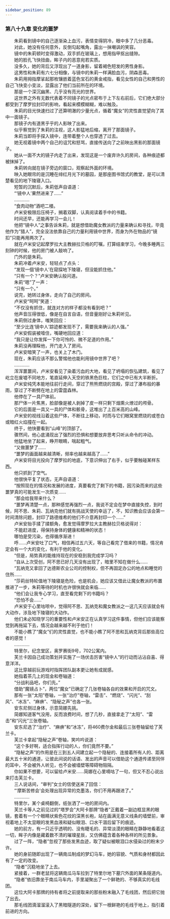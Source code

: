 ```yaml
---
sidebar_position: 89
---
```

### 第八十九章 变化的噩梦  


　　朱莉看到镜中的自己逐渐染上血污，表情变得阴冷，眼中多了几分恶毒。  
　　对此，她没有任何意外，反倒勾起嘴角，露出一抹嘲讽的笑容。  
　　镜中的朱莉顿时变得激动，双手抓在玻璃上，想用指甲抠出缝隙。  
　　她的脸孔飞快扭曲，眸子内的恶意宛若实质。  
　　没多久，她的背后又浮现出了一道身影，留着褐色短发的男性身影。  
　　这男性和朱莉有六七分相像，与镜中的朱莉一样满脸血污，阴森恶毒。  
　　朱莉用拇指摩挲起那枚镶嵌着蓝色宝石的黄金戒指，看见女性的自己和男性的自己飞快变小变淡，显露出了他们当前所在的环境。  
　　那是一个深沉幽黑、几乎没有亮光的世界。  
　　这世界之外有无数代表着不同镜子的光点密布于上下左右前后，它们绝大部分都受到了摩罗拉封印的影响，看起来模模糊糊，难以触及。  
　　朱莉的目光快速扫过了还算明澈的少量光点，循着“魔女”的灵性直觉望向了其中一面镜子。  
　　那镜子内有道黑乎乎的人影映了出来。  
　　似乎察觉到了朱莉的注视，这人影猛地后缩，离开了那面镜子。  
　　朱莉当即将手探入镜中，连带着整个人也穿透了过去。  
　　她无视着镜中两个自己的诅咒和怒骂，直接传送向了之前映出黑影的那面镜子。  
　　她从一面不大的镜子内走了出来，发现这是一个废弃许久的房间，各种痕迹都被抹掉了。  
　　朱莉转向就在镜子旁边的窗口，观察起外面的环境。  
　　映入她眼帘的是沉睡在绯红月光下的墓园，是那座图书馆式的教堂，是可以清楚看见的地下陵寝入口。  
　　短暂的沉默后，朱莉低声自语道：  
　　“‘镜中人’果然进来了……”  
　　…………  
　　“食肉动物”酒吧二楼。  
　　卢米安极限后压椅子，搁着双脚，认真阅读着手中的书籍。  
　　时间还早，还能再学习一会儿！  
　　他把“镜中人”之事告诉朱莉，就是想借助魔女教派的力量来确认和寻找，毕竟他作为“猎人”，完全没法依靠自己的力量利用镜中世界，而身为外在物品的“镜扣”只能再用两次了。  
　　就在卢米安记起摩罗拉大主教赫拉贝格的叮嘱，打算结束学习，今晚多睡两三刻钟的时候，他的房门被人敲响了。  
　　门外的是朱莉。  
　　朱莉冲着卢米安，轻轻点了点头：  
　　“发现一個‘镜中人’在窥探地下陵寝，但没能抓住他。”  
　　“只有一个？”卢米安确认般问道。  
　　朱莉“嗯”了一声：  
　　“只有一个。”  
　　说完，她转过身体，走向了自己的房间。  
　　卢米安“呵呵”笑道：  
　　“不仅没有抓住，就连对方的样子都没有看到吧？”  
　　他声音压得很低，像是在自言自语，但音量刚好让朱莉听见。  
　　朱莉侧过身体，嗤笑回应：  
　　“至少比连‘镜中人’踪迹都发现不了，需要我来确认的人强。”  
　　卢米安假装被噎住，嘴硬地回应道：  
　　“我只是让你发挥一下你可怜的、微不足道的作用。”  
　　朱莉没再理睬他，开门走入了房间。  
　　卢米安暗笑了一声，也关上了木门。  
　　现在，朱莉应该不那么警惕他也能利用镜中世界了吧？  
　　…………  
　　浑浑噩噩间，卢米安看见了染着污血的大地，看见了坍塌的恢弘建筑，看见了屹立在废墟不同地方，笔直延伸入天空的铁黑色巨柱，它们之中已有大半断折。  
　　卢米安纯凭本能地往前行走间，穿过了熊熊燃烧的宫殿，穿过了瀑布般的暴雨，穿过了不断劈在地上的雷霆森林。  
　　他停在了一具尸体前。  
　　那尸体一片焦黑，脸部像是被人剥掉了皮一样只剩下烟熏火燎过的颅骨。  
　　它的后面是一具又一具的尸体和骸骨，这堆出了上百米高的山峰。  
　　卢米安的视线沿着这些尸体，不断往上移动，时而与它们眼窝里燃烧的或苍白或暗红火焰撞在一起。  
　　终于，他快要看到“山峰”的顶部了。  
　　骤然间，他心底涌现出了强烈的恐惧和想要放弃思考只听从命令的冲动。  
　　他猛地坐了起来，睁开眼睛，喘起粗气。  
　　“又做噩梦了……  
　　“噩梦的画面越来越清晰，频率也越来越高了……”  
　　卢米安将目光投向了摩罗拉的地底，下意识伸出了右手，似乎要触碰某样东西。  
　　他只抓到了空气。  
　　他很快平复了状态，无声自语道：  
　　“按照现在的情况和发展的进度，真要看完了剩下的书籍，因污染而来的这些噩梦真的可能发生一次质变……  
　　“那会给我带来什么？  
　　“噩梦再清楚一点，那种感觉再强烈一点，我说不定会在梦中直接失控，到时候，阿不思、朱莉、瓦纳克他们就有挑战天使的幸运了，不，知识教会应该会第一时间清除问题，封印了路德维希的他们不介意再封印一个……”  
　　卢米安抬手揉了揉额角，愈发觉得摩罗拉大主教赫拉贝格说得对：  
　　不能赶进度，得保持身体的健康和精神的状态！  
　　哪怕是受污染，也得循序渐进！  
　　呼……卢米安吐了口气，相信再过五六天，等自己看完了借来的书籍，情况肯定会有一个大的变化，有利于他的变化。  
　　“但是，局势真的能维持现在的安稳到我完成学习吗？  
　　“自从上次受创，阿不思已好几天没有出现了，暗里不知在做什么……  
　　“瓦纳克又拿回了达德斯农业公司的控制权，但不再固定办公的地点和睡觉的住所……  
　　“莎莉丝特轮值地下陵寝是危险，也是机会，她应该又借此让魔女教派的布置推进了一步，朱莉等待的时机也许很快就会来临……  
　　“他们会让我专心学习，直至看完剩下的书籍吗？  
　　“恐怕不会……”  
　　卢米安于心里咕哝中，觉得阿不思、瓦纳克和魔女教派之一这几天应该就会有大动作，涉及地下陵寝的大动作。  
　　他们未必知晓学习的重要性和卢米安正在认真学习这件事情，但他们应该能察觉到再拖延下去，情况会越来越不利于他们！  
　　不能小瞧了“魔女”们的灵性直觉，也不能小瞧了阿不思和瓦纳克背后那些高位者的感觉！  
　　…………  
　　特里尔，纪念堂区，奥罗赛街9号，702公寓内。  
　　芙兰卡因自己成功策划并实施了一场伏击厉害“镜中人”的行动而沾沾自喜、得意洋洋。  
　　这比穿越前玩游戏时指挥团队副本更让她有成就感。  
　　她指着茶几上的现金和卷轴道：  
　　“分战利品吧，你们先。”  
　　借助“魔镜占卜”，两位“魔女”已确定了几张卷轴各自的效果和开启的咒文。  
　　那有一张“太阳”卷轴，一张“治疗”卷轴，“雷击”、“燃烧”、“闪光”、“刮风”、“冰冻”、“麻痹”、“隐秘之声”也各一张。  
　　安东尼侧过身体，示意简娜先挑。  
　　简娜知道客气没用，反而浪费时间，想了几秒，直接拿走了“太阳”、“雷击”和“闪光”三张卷轴。  
　　安东尼选了“治疗”、“麻痹”和“冰冻”，将460费尔金和最后三张卷轴留给了芙兰卡。  
　　芙兰卡拿起“隐秘之声”卷轴，笑吟吟说道：  
　　“这个多好啊，适合指挥行动的人，你们竟然不要。”  
　　“隐秘之声”的作用是在三到五人间建立起一个隐秘的、连接着所有人的、距离最大五十米的通道，让彼此间说的话语、发出的声音可以借助这个通道传递至同伴的耳中，不会被外人听见，也不会被墙壁等障碍物阻隔。  
　　你如果不想要，可以留给卢米安……简娜在心里嘀咕了一句，但又不忍心说出来打击芙兰卡。  
　　三人说话间，“审判”女士的信使送来了回信：  
　　“‘摩斯苦修会’会处理出现异常的克墨洛，你们不用再跟进了。”  
　　…………  
　　特里尔，某个桌椅翻倒，纸张洒了一地的房间内。  
　　芙兰卡等人之前见过的“塔罗会”大阿卡那牌“隐者”正戴着一副边框显黑的眼镜，套着有一个个眼睛状紫色花纹的深黑长袍，站在画满无意义线条的墙壁前，审视着地上不太显眼的发黑血液和疑似眼泪、口水干涸后留下的痕迹。  
　　她的前方，有一只近乎透明的、没有睫毛的、异常淡漠的眼睛在静静地看着这一切，眸子内像是藏着数不清的璀璨星辰，又仿佛蕴含着各种各样的所见景象。  
　　过了一阵，“隐者”忽视了那些发黑血迹，取了疑似被眼泪口水侵染过的粉末少许。  
　　她的身前随即出现了一辆南瓜制成的梦幻马车，她的容貌、气质和身材都因此有了一定的改变。  
　　“隐者”沉稳地坐了上去。  
　　紧接着，一群老鼠将这辆南瓜马车拉到了特里尔地下墓穴外面的某条隧道内。  
　　“隐者”依旧靠坐于南瓜马车内，手里凝聚出了一个鲜艳的、不够真实的毛线团。  
　　这位大阿卡那牌的持有者将之前提取来的那些粉末融入了毛线团，然后把它抛了出去。  
　　那毛线团滴溜溜滚入了黑暗隧道的深处，留下一根鲜艳的毛线于地上，指引着前进的方向。  

